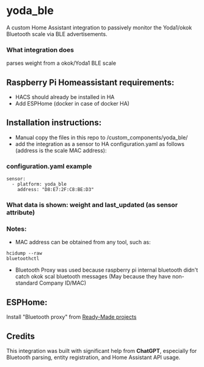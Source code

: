 # yoda_ble
A custom Home Assistant integration to passively monitor the Yoda1/okok Bluetooth scale via BLE advertisements.

### What integration does
parses weight from a okok/Yoda1 BLE scale

## Raspberry Pi Homeassistant requirements:
  - HACS should already be installed in HA
  - Add ESPHome (docker in case of docker HA)

## Installation instructions:
  - Manual copy the files in this repo to <HA config folder>/custom_components/yoda_ble/ 
  - add the integration as a sensor to HA configuration.yaml as follows (address is the scale MAC address):
### configuration.yaml example
```
sensor:
  - platform: yoda_ble
    address: "D8:E7:2F:C8:BE:D3"
```
### What data is shown: weight and last_updated (as sensor attribute)

### Notes: 
- MAC address can be obtained from any tool, such as:
```
hcidump --raw
bluetoothctl
```
- Bluetooth Proxy was used because raspberry pi internal bluetooth didn't catch okok scal bluetooth messages (May because they have non-standard Company ID/MAC) 

## ESPHome:
  Install "Bluetooth proxy" from [Ready-Made projects](https://esphome.io/projects/)

## Credits
This integration was built with significant help from __ChatGPT__, especially for Bluetooth parsing, entity registration, and Home Assistant API usage.
